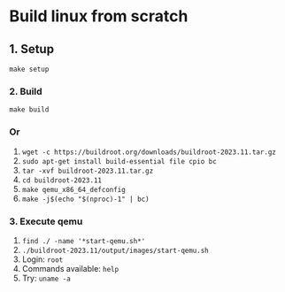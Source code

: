# Build linux from scratch

## 1. Setup
`make setup`

### 2. Build

`make build`

### Or
1. `wget -c https://buildroot.org/downloads/buildroot-2023.11.tar.gz`
1. `sudo apt-get install build-essential file cpio bc`
1. `tar -xvf buildroot-2023.11.tar.gz `
1. `cd buildroot-2023.11`
1. `make qemu_x86_64_defconfig`
1. `make -j$(echo "$(nproc)-1" | bc)`

### 3. Execute qemu
1. `find ./ -name '*start-qemu.sh*'`
1. `./buildroot-2023.11/output/images/start-qemu.sh`
1. Login: `root`
1. Commands available: `help`
1. Try: `uname -a`